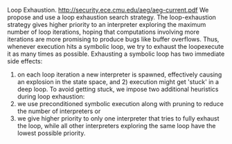Loop Exhaustion. http://security.ece.cmu.edu/aeg/aeg-current.pdf
We propose and use a loop exhaustion search strategy. The loop-exhaustion
strategy gives higher priority to an interpreter exploring the maximum number
of loop iterations, hoping that computations involving more iterations
are more promising to produce bugs like buffer overflows.
Thus, whenever execution hits a symbolic loop, we try to exhaust the loopexecute
it as many times as possible. Exhausting a symbolic loop has two immediate side effects:
1) on each loop iteration a new interpreter is spawned, effectively causing an explosion
in the state space, and 2) execution might get 'stuck' in a deep loop.
To avoid getting stuck, we impose two additional heuristics during loop exhaustion:
1) we use preconditioned symbolic execution along with pruning to reduce the number of interpreters or
2) we give higher priority to only one interpreter that tries to fully exhaust the loop,
while all other interpreters exploring the same loop have the lowest possible priority.